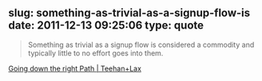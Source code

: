 slug: something-as-trivial-as-a-signup-flow-is
date: 2011-12-13 09:25:06
type: quote
---

> Something as trivial as a signup flow is considered a commodity and typically little to no effort goes into them.

[Going down the right Path | Teehan+Lax](http://www.teehanlax.com/blog/going-down-the-right-path/)
